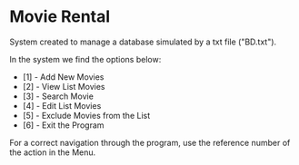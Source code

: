 # Movie Rental

System created to manage a database simulated by a txt file ("BD.txt").

In the system we find the options below:
- [1] - Add New Movies
- [2] - View List Movies
- [3] - Search Movie
- [4] - Edit List Movies
- [5] - Exclude Movies from the List
- [6] - Exit the Program

For a correct navigation through the program, use the reference number of the action in the Menu.
